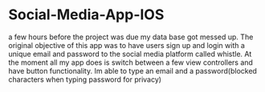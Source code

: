 # Social-Media-App-IOS

a few hours before the project was due my data base got messed up. The original objective of this app was to have users sign up and login with a unique email and password to the social media platform called whistle. At the moment all my app does is switch between a few view controllers and have button functionality. Im able to type an email and a password(blocked characters when typing password for privacy)
